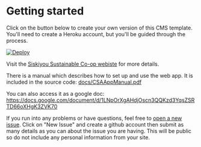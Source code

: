 # Getting started

Click on the button below to create your own version of this CMS template.  You'll need to create a Heroku account, but you'll be guided through the process.

[![Deploy](https://www.herokucdn.com/deploy/button.png)](https://heroku.com/deploy)

Visit the [Siskiyou Sustainable Co-op webiste](http://www.siskiyoucoop.com/csa/app/) for more details.

There is a manual which describes how to set up and use the web app.  It is included in the source code: [docs/CSAAppManual.pdf](https://github.com/imme5150/refinery_csa_app/blob/master/docs/CSAAppManual.pdf)

You can also access it as a google doc: https://docs.google.com/document/d/1LNpOrXgAHdjOscn3QQKzd3YqsZSRTD66oXHgK3ZVK70

If you run into any problems or have questions, feel free to [open a new issue](https://github.com/imme5150/refinery_csa_app/issues/).  Click on "New Issue" and create a github account then submit as many details as you can about the issue you are having.  This will be public so do not include any personal information from your site.